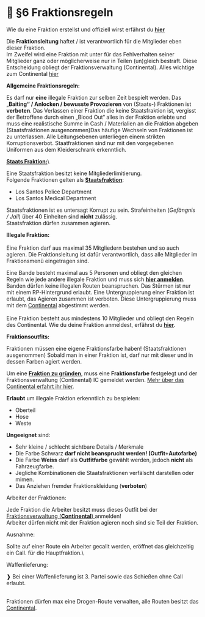 # 👬 §6 Fraktionsregeln

Wie du eine Fraktion erstellst und offiziell wirst erfährst du [**hier**](../readme/11-wie-wird-meine-fraktion-bande-offiziell.md)

Die **Fraktionsleitung** haftet / ist verantwortlich für die Mitglieder eben dieser Fraktion.\
Im Zweifel wird eine Fraktion mit unter für das Fehlverhalten seiner Mitglieder ganz oder möglicherweise nur in Teilen (un)gleich bestraft. Diese Entscheidung obliegt der Fraktionsverwaltung (Continental). Alles wichtige zum Continental [hier](../readme/9-continental.md)

**Allgemeine Fraktionsregeln:**&#x20;

Es darf nur **eine** illegale Fraktion zur selben Zeit bespielt werden. Das „**Baiting“ / Anlocken / bewusste Provozieren** von (Staats-) Fraktionen ist **verboten**. Das Verlassen einer Fraktion die keine Staatsfraktion ist, vergisst der Betroffene durch einen „Blood Out“ alles in der Fraktion erlebte und muss eine realistische Summe in Cash / Materialien an die Fraktion abgeben (Staatsfraktionen ausgenommen)Das häufige Wechseln von Fraktionen ist zu unterlassen. Alle Leitungsebenen unterliegen einem strikten Korruptionsverbot. Staatfraktionen sind nur mit den vorgegebenen Uniformen aus dem Kleiderschrank erkenntlich.

[**Staats Fraktion:**](../staatsfraktion.md)\


Eine Staatsfraktion besitzt keine Mitgliederlimitierung.\
Folgende Fraktionen gelten als [**Staatsfraktion**](../staatsfraktion.md):

* Los Santos Police Department&#x20;
* Los Santos Medical Department

Staatsfraktionen ist es untersagt Korrupt zu sein. Strafeinheiten (_Gefängnis / Jail_) über 40 Einheiten sind **nicht** zulässig. \
Staatsfraktion dürfen zusammen agieren.&#x20;

**Illegale Fraktion:**\
\
Eine Fraktion darf aus maximal 35 Mitgliedern bestehen und so auch agieren. Die Fraktionsleitung ist dafür verantwortlich, dass alle Mitglieder im Fraktionsmenü eingetragen sind.&#x20;

Eine Bande besteht maximal aus 5 Personen und obliegt den gleichen Regeln wie jede andere illegale Fraktion und muss sich [**hier anmelden**](../readme/11-wie-wird-meine-fraktion-bande-offiziell.md). \
Banden dürfen keine illegalen Routen beanspruchen. Das Stürmen ist nur mit einem RP-Hintergrund erlaubt. Eine Untergruppierung einer Fraktion ist erlaubt, das Agieren zusammen ist verboten. Diese Untergruppierung muss mit dem [Continental](../readme/9-continental.md) abgestimmt werden.  \
\
Eine Fraktion besteht aus mindestens 10 Mitglieder und obliegt den Regeln des Continental. Wie du deine Fraktion anmeldest, erfährst du [**hier**](../readme/11-wie-wird-meine-fraktion-bande-offiziell.md).

**Fraktionsoutfits:**&#x20;

Fraktionen müssen eine eigene Fraktionsfarbe haben!  (Staatsfraktionen ausgenommen) Sobald man in einer Fraktion ist, darf nur mit dieser und in dessen Farben agiert werden.&#x20;

Um eine [**Fraktion zu gründen**](../readme/11-wie-wird-meine-fraktion-bande-offiziell.md), muss eine **Fraktionsfarbe** festgelegt und der Fraktionsverwaltung (Continental) IC gemeldet werden. [Mehr über das Continental erfahrt ihr hier](../readme/9-continental.md).

**Erlaubt** um illegale Fraktion erkenntlich zu bespielen:

* Oberteil
* Hose
* Weste

**Ungeeignet** sind:

* Sehr kleine / schlecht sichtbare Details / Merkmale
* Die Farbe Schwarz **darf nicht beansprucht werden! (Outfit+Autofarbe)**
* Die Farbe **Weiss** darf als **Outfitfarbe** gewählt werden, jedoch **nicht** als Fahrzeugfarbe.
* Jegliche Kombinationen die Staatsfraktionen verfälscht darstellen oder mimen.
* Das Anziehen fremder Fraktionskleidung (**verboten**)

Arbeiter der Fraktionen:

Jede Fraktion die Arbeiter besitzt muss dieses Outfit bei der [Fraktionsverwaltung (**Continental**) ](../readme/11-wie-wird-meine-fraktion-bande-offiziell.md)anmelden!\
Arbeiter dürfen nicht mit der Fraktion agieren noch sind sie Teil der Fraktion.

Ausnahme:

Sollte auf einer Route ein Arbeiter gecallt werden, eröffnet das gleichzeitig ein Call. für die Hauptfraktion.\


Waffenlieferung:

❱ Bei einer Waffenlieferung ist 3. Partei sowie das Schießen ohne Call erlaubt.

\
Fraktionen dürfen max eine Drogen-Route verwalten, alle Routen besitzt das [Continental](../readme/9-continental.md).
